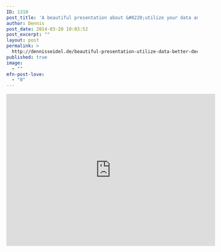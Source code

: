 ```yaml
---
ID: 1310
post_title: 'A beautiful presentation about &#8220;utilize your data and better decisions&#8221;'
author: Dennis
post_date: 2014-03-20 10:03:52
post_excerpt: ""
layout: post
permalink: >
  http://dennisseidel.de/beautiful-presentation-utilize-data-better-decisions/
published: true
image:
  - ""
mfn-post-love:
  - "0"
---
```

<iframe src="http://prezi.com/embed/9rofw5xfo472/?bgcolor=ffffff&amp;lock_to_path=1&amp;autoplay=0&amp;autohide_ctrls=0&amp;features=undefined&amp;disabled_features=undefined" height="400" width="550" frameborder="0"></iframe>